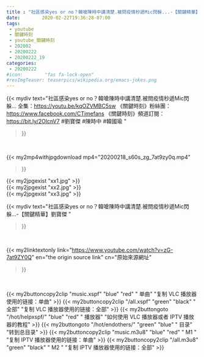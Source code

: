 ```yaml
---
title : "社區感染yes or no？韓嗆陳時中講清楚.被問疫情秒遞Mic閃躲...-【關鍵精華】劉寶傑 "
date:        2020-02-22T19:36:28-07:00
tags:
 - youtube
 - 關鍵時刻
 - youtube_關鍵時刻
 - 202002
 - 20200222
 - 20200222_19
categories:
 - 20200222
#icon:        "fas fa-lock-open"
#resImgTeaser: teaserpics/wikipedia.org/emacs-jokes.png
---
```


{{< mydiv text="社區感染yes or no？韓嗆陳時中講清楚.被問疫情秒遞Mic閃躲... 全集：https://youtu.be/kqOZVMBC5sw  《關鍵時刻》粉絲團：https://www.facebook.com/CTimefans 《關鍵時刻》頻道訂閱：https://bit.ly/2OlcnV7  #劉寶傑 #陳時中 #韓國瑜 "
>}}
<br>


{{< my2mp4withjpgdownload mp4="20200218_s60s_zg_7at9zy0q.mp4"
>}}

{{< my2jpgexist "xx1.jpg" >}}<br>
{{< my2jpgexist "xx2.jpg" >}}<br>
{{< my2jpgexist "xx3.jpg" >}}<br>



{{< mydiv text="社區感染yes or no？韓嗆陳時中講清楚.被問疫情秒遞Mic閃躲...-【關鍵精華】劉寶傑 "
>}}
<br>

{{< my2linktextonly link="https://www.youtube.com/watch?v=zG-7at9ZY0Q"
en="the origin source link" cn="原始來源網址"
>}}


<br>

{{< my2buttoncopy2clip "music.xspf"        "blue"   "red"    " 单曲"  "复制 VLC 播放器使用的链接：单曲" >}} {{< my2buttoncopy2clip "/all.xspf"         "green"  "black"  " 全部"  "复制 VLC 播放器使用的链接：全部" >}} {{< my2buttongoto      "/hot/helpxspf/"    "blue"   "red"    " 播放器" "如何使用 VLC 播放器或者 IPTV 播放器的教程" >}} {{< my2buttongoto      "/hot/endothers/"   "green"  "blue"   " 目录"   "转到总目录" >}} {{< my2buttoncopy2clip "music.m3u8"        "blue"   "red"    " M1 "    "复制 IPTV 播放器使用的链接：单曲" >}} {{< my2buttoncopy2clip "/all.m3u8"         "green"  "black"  " M2 "    "复制 IPTV 播放器使用的链接：全部" >}} 
